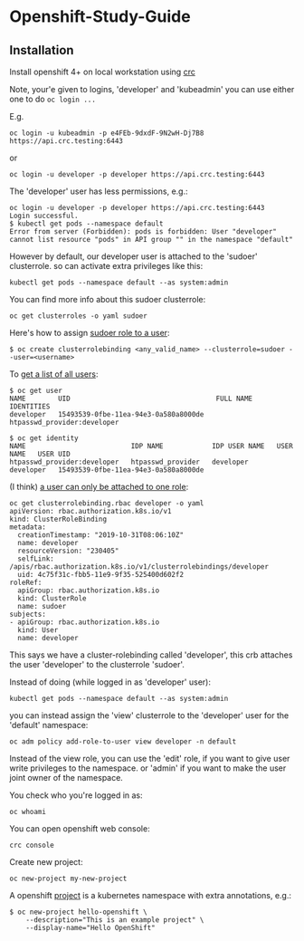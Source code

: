 # Openshift-Study-Guide

## Installation
Install openshift 4+ on local workstation using [crc](https://developers.redhat.com/products/codeready-containers)

Note, your'e given to logins, 'developer' and 'kubeadmin' you can use either one to do `oc login ...`

E.g. 


```
oc login -u kubeadmin -p e4FEb-9dxdF-9N2wH-Dj7B8 https://api.crc.testing:6443
```

or 

```
oc login -u developer -p developer https://api.crc.testing:6443
```

The 'developer' user has less permissions, e.g.:

```
oc login -u developer -p developer https://api.crc.testing:6443
Login successful.
$ kubectl get pods --namespace default
Error from server (Forbidden): pods is forbidden: User "developer" cannot list resource "pods" in API group "" in the namespace "default"
```

However by default, our developer user is attached to the 'sudoer' clusterrole. so can activate extra privileges like this:

```
kubectl get pods --namespace default --as system:admin
```

You can find more info about this sudoer clusterrole:

```
oc get clusterroles -o yaml sudoer
```

Here's how to assign [sudoer role to a user](https://docs.openshift.com/container-platform/4.2/authentication/impersonating-system-admin.html):

```
$ oc create clusterrolebinding <any_valid_name> --clusterrole=sudoer --user=<username>
```


To [get a list of all users](https://docs.okd.io/latest/admin_guide/manage_users.html#managing-users-viewing-user-and-identity-lists):

```
$ oc get user
NAME        UID                                    FULL NAME   IDENTITIES
developer   15493539-0fbe-11ea-94e3-0a580a8000de               htpasswd_provider:developer

$ oc get identity
NAME                          IDP NAME            IDP USER NAME   USER NAME   USER UID
htpasswd_provider:developer   htpasswd_provider   developer       developer   15493539-0fbe-11ea-94e3-0a580a8000de
```

(I think) [a user can only be attached to one role](https://docs.openshift.com/container-platform/3.7/admin_guide/manage_rbac.html#viewing-cluster-bindings):

```
oc get clusterrolebinding.rbac developer -o yaml
apiVersion: rbac.authorization.k8s.io/v1
kind: ClusterRoleBinding
metadata:
  creationTimestamp: "2019-10-31T08:06:10Z"
  name: developer
  resourceVersion: "230405"
  selfLink: /apis/rbac.authorization.k8s.io/v1/clusterrolebindings/developer
  uid: 4c75f31c-fbb5-11e9-9f35-525400d602f2
roleRef:
  apiGroup: rbac.authorization.k8s.io
  kind: ClusterRole
  name: sudoer
subjects:
- apiGroup: rbac.authorization.k8s.io
  kind: User
  name: developer
```

This says we have a cluster-rolebinding called 'developer', this crb attaches the user 'developer' to the clusterrole 'sudoer'. 


Instead of doing (while logged in as 'developer' user):

```
kubectl get pods --namespace default --as system:admin
```

you can instead assign the 'view' clusterrole to the 'developer' user for the 'default' namespace:

```
oc adm policy add-role-to-user view developer -n default
```

Instead of the view role, you can use the 'edit' role, if you want to give user write privileges to the namespace. or 'admin' if you want to make the user joint owner of the namespace. 


You check who you're logged in as:

```
oc whoami
```

You can open openshift web console:

```
crc console
```

Create new project:

```
oc new-project my-new-project
```

A openshift [project](https://access.redhat.com/documentation/en-us/openshift_container_platform/4.2/html-single/applications/index#working-with-projects) is a kubernetes namespace with extra annotations, e.g.:

```
$ oc new-project hello-openshift \
    --description="This is an example project" \
    --display-name="Hello OpenShift"
```



